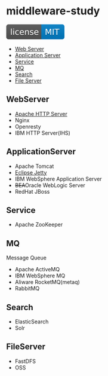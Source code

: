 # middleware-study

[![License](svg/license-MIT-blue.svg)](LICENSE)


- [Web Server](#webserver)
- [Application Server](#applicationserver)
- [Service](#service)
- [MQ](#mq)
- [Search](#search)
- [File Server](#fileserver)

## WebServer

- [Apache HTTP Server](webServer/httpd/httpd.md)
- Nginx
- Openresty
- IBM HTTP Server(IHS)


## ApplicationServer

- Apache Tomcat
- [Eclipse Jetty](applicationServer/jetty/Jetty.md)
- IBM WebSphere Application Server
- ~~BEA~~Oracle WebLogic Server
- RedHat JBoss

## Service

- Apache ZooKeeper

## MQ
Message Queue

- Apache ActiveMQ
- IBM WebSphere MQ
- Aliware RocketMQ(metaq)
- RabbitMQ

## Search

- ElasticSearch
- Solr

## FileServer

- FastDFS
- OSS